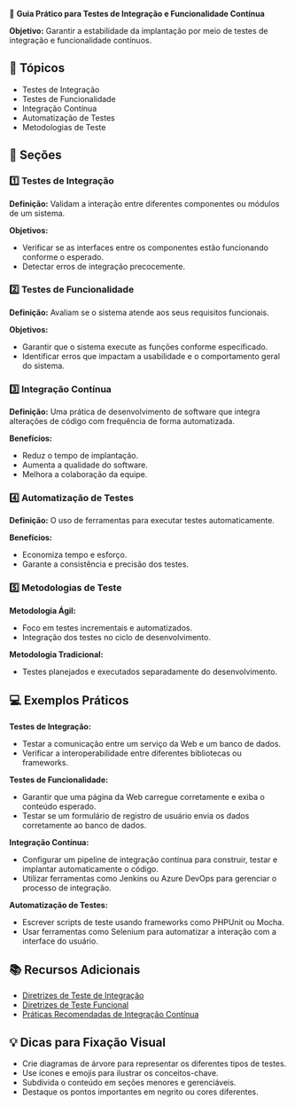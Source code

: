 📘 **Guia Prático para Testes de Integração e Funcionalidade Contínua**

**Objetivo:** Garantir a estabilidade da implantação por meio de testes de integração e funcionalidade contínuos.

## 📝 Tópicos

- Testes de Integração
- Testes de Funcionalidade
- Integração Contínua
- Automatização de Testes
- Metodologias de Teste

## 🧪 Seções

### 1️⃣ Testes de Integração

**Definição:** Validam a interação entre diferentes componentes ou módulos de um sistema.

**Objetivos:**
- Verificar se as interfaces entre os componentes estão funcionando conforme o esperado.
- Detectar erros de integração precocemente.

### 2️⃣ Testes de Funcionalidade

**Definição:** Avaliam se o sistema atende aos seus requisitos funcionais.

**Objetivos:**
- Garantir que o sistema execute as funções conforme especificado.
- Identificar erros que impactam a usabilidade e o comportamento geral do sistema.

### 3️⃣ Integração Contínua

**Definição:** Uma prática de desenvolvimento de software que integra alterações de código com frequência de forma automatizada.

**Benefícios:**
- Reduz o tempo de implantação.
- Aumenta a qualidade do software.
- Melhora a colaboração da equipe.

### 4️⃣ Automatização de Testes

**Definição:** O uso de ferramentas para executar testes automaticamente.

**Benefícios:**
- Economiza tempo e esforço.
- Garante a consistência e precisão dos testes.

### 5️⃣ Metodologias de Teste

**Metodologia Ágil:**
- Foco em testes incrementais e automatizados.
- Integração dos testes no ciclo de desenvolvimento.

**Metodologia Tradicional:**
- Testes planejados e executados separadamente do desenvolvimento.

## 💻 Exemplos Práticos

**Testes de Integração:**
- Testar a comunicação entre um serviço da Web e um banco de dados.
- Verificar a interoperabilidade entre diferentes bibliotecas ou frameworks.

**Testes de Funcionalidade:**
- Garantir que uma página da Web carregue corretamente e exiba o conteúdo esperado.
- Testar se um formulário de registro de usuário envia os dados corretamente ao banco de dados.

**Integração Contínua:**
- Configurar um pipeline de integração contínua para construir, testar e implantar automaticamente o código.
- Utilizar ferramentas como Jenkins ou Azure DevOps para gerenciar o processo de integração.

**Automatização de Testes:**
- Escrever scripts de teste usando frameworks como PHPUnit ou Mocha.
- Usar ferramentas como Selenium para automatizar a interação com a interface do usuário.

## 📚 Recursos Adicionais

- [Diretrizes de Teste de Integração](https://www.guru99.com/integration-testing.html)
- [Diretrizes de Teste Funcional](https://www.softwaretestinghelp.com/functional-testing-a-complete-guide/)
- [Práticas Recomendadas de Integração Contínua](https://www.atlassian.com/continuous-delivery/tutorials/continuous-integration-best-practices)

## 💡 Dicas para Fixação Visual

- Crie diagramas de árvore para representar os diferentes tipos de testes.
- Use ícones e emojis para ilustrar os conceitos-chave.
- Subdivida o conteúdo em seções menores e gerenciáveis.
- Destaque os pontos importantes em negrito ou cores diferentes.